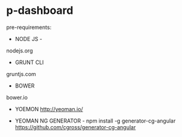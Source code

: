 # p-dashboard

pre-requirements:

- NODE JS -

nodejs.org 
- GRUNT CLI

gruntjs.com
- BOWER

bower.io
- YOEMON
http://yeoman.io/

- YEOMAN NG GENERATOR  - npm install -g generator-cg-angular
https://github.com/cgross/generator-cg-angular

